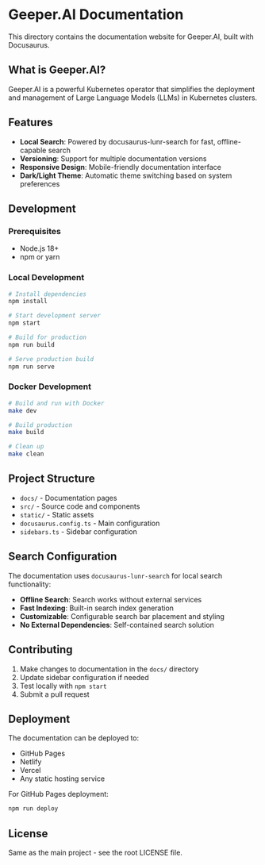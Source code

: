 # Geeper.AI Documentation

This directory contains the documentation website for Geeper.AI, built with Docusaurus.

## What is Geeper.AI?

Geeper.AI is a powerful Kubernetes operator that simplifies the deployment and management of Large Language Models (LLMs) in Kubernetes clusters.

## Features

- **Local Search**: Powered by docusaurus-lunr-search for fast, offline-capable search
- **Versioning**: Support for multiple documentation versions
- **Responsive Design**: Mobile-friendly documentation interface
- **Dark/Light Theme**: Automatic theme switching based on system preferences

## Development

### Prerequisites
- Node.js 18+
- npm or yarn

### Local Development
```bash
# Install dependencies
npm install

# Start development server
npm start

# Build for production
npm run build

# Serve production build
npm run serve
```

### Docker Development
```bash
# Build and run with Docker
make dev

# Build production
make build

# Clean up
make clean
```

## Project Structure

- `docs/` - Documentation pages
- `src/` - Source code and components
- `static/` - Static assets
- `docusaurus.config.ts` - Main configuration
- `sidebars.ts` - Sidebar configuration

## Search Configuration

The documentation uses `docusaurus-lunr-search` for local search functionality:

- **Offline Search**: Search works without external services
- **Fast Indexing**: Built-in search index generation
- **Customizable**: Configurable search bar placement and styling
- **No External Dependencies**: Self-contained search solution

## Contributing

1. Make changes to documentation in the `docs/` directory
2. Update sidebar configuration if needed
3. Test locally with `npm start`
4. Submit a pull request

## Deployment

The documentation can be deployed to:
- GitHub Pages
- Netlify
- Vercel
- Any static hosting service

For GitHub Pages deployment:
```bash
npm run deploy
```

## License

Same as the main project - see the root LICENSE file.
